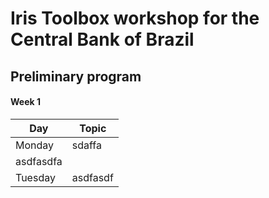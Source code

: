 # Iris Toolbox workshop for the Central Bank of Brazil

## Preliminary program


#### Week 1

| Day | Topic 
|---|---|
| Monday | sdaffa
asdfasdfa |
| Tuesday | asdfasdf |
